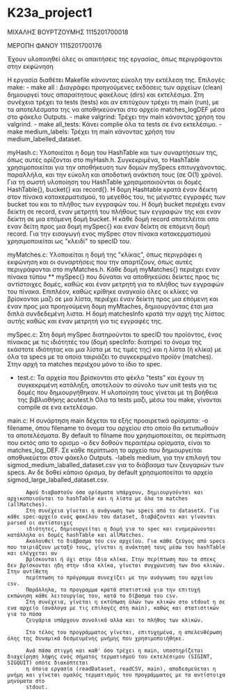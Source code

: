 # K23a_project1

ΜΙΧΑΛΗΣ ΒΟΥΡΤΖΟΥΜΗΣ 1115201700018

ΜΕΡΟΠΗ ΦΑΝΟΥ 1115201700176

Έχουν υλοποιηθεί όλες οι απαιτήσεις της εργασίας, όπως περιγράφονται στην εκφώνηση

Η εργασία διαθέτει Makefile κάνοντας εύκολη την εκτέλεση της.
Επιλογές make:
    - make all : Διαγράφει προηγούμενες εκδόσεις των αρχείων (clean) δημιουργεί τους απαραίτητους φακέλους (dirs) και εκτελέσιμα. Στη συνέχεια τρέχει τα tests (tests) και αν επιτύχουν τρέχει τη main (run), με τα αποτελέσματα της να αποθηκεύονται στο αρχείο matches_logDEF μέσα στο φάκελο Outputs.
    - make valgrind: Τρέχει την main κάνοντας χρήση του valgrind.
    - make all_tests: Κάνει complie όλα τα tests σε ένα εκτελέσιμο.
    - make medium_labels: Τρέχει τη main κάνοντας χρήση του medium_labelled_dataset.
    

myHash.c: Υλοποιείται η δομη του HashTable και των συναρτήσεων της, όπως αυτές ορίζονται στο myHash.h.
          Συγκεκριμένα, το HashTable χρησιμοποιείται για την αποθήκευση των δομών mySpecs επιτυγχάνοντας. παραλλήλα, και την εύκολη και αποδοτική ανάκτιση τους
          (σε Ο(1) χρόνο).
          Για τη σωστή υλοποίηση του HashTable χρησιμοποιούνται οι δομές HashTable{}, bucket{} και record{}. Η δομη Hashtable κρατά έναν δέικτη στον πίνακα
          κατακερματισμού, το μεγεθός του, τις μέγιστες εγγραφές των bucket του και το πλήθος των εγγραφών του. Η δομή bucket περιέχει εναν δείκτη σε record, εναν
          μετρητή του πλήθους των εγγραφών της και εναν δείκτη σε μια επόμενη δομή bucket. Η κάθε δομή record αποτελέιται απο εναν δείτη προς μια δομή mySpec{}
          και εναν δείκτη σε επόμενη δομή record.
          Για την εισαγωγή ενος mySpec στον πίνακα κατακερματισμού χρησιμοποιείται ως "κλειδί" το specID του. 
          
          
myMatches.c: Υλοποιείται η δομή της "κλίκας", όπως περιγράφει η εκφώνηση και οι συναρτήσεις που την απαρτίζουν, όπως αυτές περιγράφονται στο myMatches.h.
           Κάθε δομή myMatches{} περιέχει εναν πίνακα τύπου ** mySpec{} που δύναται να αποθηκεύσει δείκτες προς τις αντίστοιχες δομές, καθώς και έναν μετρητή για
           το πλήθος των εγγραφών του πίνακα. Επιπλέον, καθώς κρίθηκε αναγκαίο όλες οι κλίκες να βρίσκονται μαζι σε μια λίστα, περιέχει έναν δείκτη προς μια 
           επόμενη και έναν προς μια προηγούμενη δομη myMtaches, δημιουργόντας έτσι μια διπλά συνδεδεμένη λιστα.
           Η δομή matchesInfo κρατά την αρχή της λίστας αυτής καθώς και έναν μετρητή για τις εγγραφές της.
           
           
mySpec.c: Στη δομή mySpec διατηρούνται το specID του προϊόντος, ένας πίνακας με τις ιδιότητές του (δομή specInfo: διατηρεί το όνομα της εκάστοτε ιδιότητας και μια
          λίστα με τις τιμές της) και η λίστα (ή κλίκα) με όλα τα specs με τα οποία ταιριάζει το συγκεκριμένο προϊόν (matches). Στην αρχή τα matches περιέχου μόνο
          το ίδιο το spec.

* test.c: Τα αρχεία που βρίσκονται στο φέκλο "tests" και έχουν τη συγκεκριμένη κατάληξη, αποτελούν το σύνολο των unit tests για τις δομές που δημιουργήθηκαν.
          Η υλοποίηση τους γίνεται με τη βοήθεια της βιβλιοθήκης acutest.h
          Ολα τα tests μαζι, μέσω του make, γίνονται compile σε ενα εκτελέσιμο.

main.c:
          Η συνάρτηση main δέχεται τα εξής προαιρετικά ορίσματα:
          -ο filename, όπου filename το όνομα του αρχείου στο οποίο θα εκτυπωθούν τα αποτελέσματα. By default το filname που χρησιμοποιείται, σε περίπτωση που 
          εκτός απο το ορισμο -ο δεν δοθούν περαιτέρω ορίσματα, είναι το matches_log_DEF. Σε κάθε περίπτωση το αρχείο που δημιουργείται αποθυκεύεται στον φάκελο
          Outputs.
          -labels medium, για την επιλογή του sigmod_medium_laballed_dataset.csv για το διάβασμα των ζευγαριών των specs. Αν δε δοθεί κάποιο όρισμα, by default
          χρησιμοποείται το αρχείο sigmod_large_laballed_dataset.csv.

          Αφού διαβαστούν όσα ορίσματα υπάρχουν, δημιουργούνται και αρχικοποιούνται το hashTable και η λίστα με όλα τα matches (allMatches).
          Στη συνέχεια γίνεται η ανάγνωση των specs από το datasetX. Για κάθε spec-αρχείο ενός φακέλου του dataset, διαβάζονται και γίνονται parsed οι αντίστοιχες
          ιδιότητες, δημιουργείται η δομή για το spec και ενημερώνονται κατάλληλα οι δομές hashTable και allMatches.
          Ακολουθεί το διάβασμα του csv αρχείου. Για κάθε ζεύγος από specs που ταιριάζουν μεταξύ τους, γίνεται η ανάκτησή τους μέσω του hashTable και ελέγχεται αν
          βρίσκονται ή όχι στην ίδια κλίκα. Στην περίπτωση που τα σπεκς δεν βρίσκονται ηδη στην ιδια κλίκα, γίνεται συγχώνευση των δυο κλικών. Στην αντίθετη
          περίπτωση το πρόγραμμα συνεχίζει με την ανάγνωση του αρχείου csv.
          Παράλληλα, το προγραμμα κρατά στατιστικά για την επιτυχή εκπώνηση κάθε λειτουργίας του, κατά το δίβασμα του csv.
          Στη συνέχεια, γίνεται η εκτύπωση όλών των κλικών στο stdout η σε ενα αρχείο (ανάλογα με τις επιλογές στη main), καθώς και στατιστικών για το πόσα
          ζευγάρια υπάρχουν συνολικά αλλα και το πλήθος των κλικών.
          
          Στο τέλος του προγράμματος γίνεται, επιτυχημένα, η απελευθέρωση όλης της δυναμικά δεσμευμένης μνήμης που χρησιμοποιήθηκε.
          
          Ανά πάσα στιγμή και καθ' όσο τρέχει η main, υποστηρίζεται διαχείρηση λήψης ενός σήματος τερματισμού του εκτελέσιμου (SIGINT, SIGQUIT) οπότε διακόπτεται
          η όποια εργασία (readDataset, readCSV, main), αποδεσμεύεται η μνήμη και γίνεται ομαλός τερματισμός του προγράμματος με τα αντίστοιχα μηνύματα στο
          stdout.


